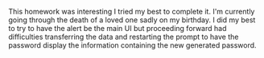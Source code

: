 This homework was interesting I tried my best to complete it. I'm currently going through the death of a loved one sadly on my birthday. I did my best to try to have the alert be the main UI but proceeding forward had difficulties transferring the data and restarting the prompt to have the password display the information containing the new generated password. 